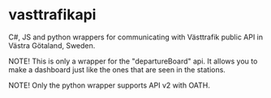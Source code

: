 # vasttrafikapi
C#, JS and python wrappers for communicating with Västtrafik public API in Västra Götaland, Sweden.

NOTE! This is only a wrapper for the "departureBoard" api. It allows you to make a dashboard
just like the ones that are seen in the stations.

NOTE! Only the python wrapper supports API v2 with OATH.
